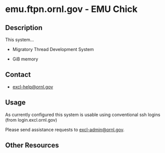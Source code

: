 # emu.ftpn.ornl.gov - EMU Chick

## Description

This system...

*  Migratory Thread Development System

*  GiB memory


## Contact
* excl-help@ornl.gov

## Usage

As currently configured this system is usable using conventional 
ssh logins (from login.excl.ornl.gov)

Please send assistance requests to excl-admin@ornl.gov.


## Other Resources

